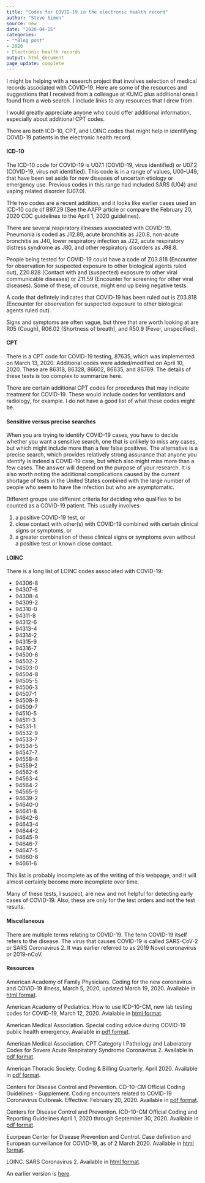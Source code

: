 ```yaml
---
title: "Codes for COVID-19 in the electronic health record"
author: "Steve Simon"
source: new
date: "2020-04-15"
categories:
- "*Blog post"
- 2020
- Electronic health records
output: html_document
page_update: complete
---
```


I might be helping with a research project that involves selection of medical records associated with COVID-19. Here are some of the resources and suggestions that I received from a colleague at KUMC plus additional ones I found from a web search. I include links to any resources that I drew from.

I would greatly appreciate anyone who could offer additional information, especially about additional CPT codes.

<!---More--->

There are both ICD-10, CPT, and LOINC codes that might help in identifying COVID-19 patients in the electronic health record.

#### ICD-10

The ICD-10 code for COVID-19 is U07.1 (COVID-19, virus identified) or U07.2 (COVID-19, virus not identified). This code is in a range of values, U00-U49, that have been set aside for  new diseases of uncertain etiology or emergency use. Previous codes in this range had included SARS (U04) and vaping related disorder (U07.0).

THe two codes are a recent addition, and it looks like earlier cases used an ICD-10 code of B97.29 (See the AAFP article or compare the February 20, 2020 CDC guidelines to the April 1, 2020 guidelines).

There are several respiratory illnesses associated with COVID-19. Pneumonia is coded as J12.89, acute bronchitis as J20.8, non-acute bronchitis as J40, lower respiratory infection as J22, acute respiratory distress syndrome as J80, and other respiratory disorders as J98.8.

People being tested for COVID-19 could have a code of Z03.818 (Encounter for observation for suspected exposure to other biological agents ruled out), Z20.828 (Contact with and (suspected) exposure to other viral communicable diseases) or Z11.59 (Encounter for screening for other viral diseases). Some of these, of course, might end up being negative tests.

A code that defintely indicates that COVID-19 has been ruled out is Z03.818 (Encounter for observation for suspected exposure to other biological agents ruled out).

Signs and symptoms are often vague, but three that are worth looking at are R05 (Cough), R06.02 (Shortness of breath), and R50.9 (Fever, unspecified).

#### CPT

There is a CPT code for COVID-19 testing, 87635, which was implemented on March 13, 2020. Additional codes were added/modified on April 10, 2020. These are 86318, 86328, 86602, 86635, and 86769. The details of these tests is too complex to summarize here.

There are certain additional CPT codes for procedures that may indicate treatment for COVID-19. These would include codes for ventilators and radiology, for example. I do not have a good list of what these codes might be. 

#### Sensitive versus precise searches

When you are trying to identify COVID-19 cases, you have to decide whether you want a sensitive search, one that is unlikely to miss any cases, but which might include more than a few false positives. The alternative is a precise search, which provides relatively strong assurance that anyone you identify is indeed a COVID-19 case, but which also might miss more than a few cases. The answer will depend on the purpose of your research. It is also worth noting the additional complications caused by the current shortage of tests in the United States combined with the large number of people who seem to have the infection but who are asymptomatic.

Different groups use different criteria for deciding who qualifies to be counted as a COVID-19 patient. This usually involves 

1. a positive COVID-19 test, or 
2. close contact with other(s) with COVID-19 combined with certain clinical signs or symptoms, or 
3. a greater combination of these clinical signs or symptoms even without a positive test or known close contact.

#### LOINC

There is a long list of LOINC codes associated with COVID-19:

+ 94306-8
+ 94307-6
+ 94308-4
+ 94309-2
+ 94310-0
+ 94311-8
+ 94312-6
+ 94313-4
+ 94314-2
+ 94315-9
+ 94316-7
+ 94500-6
+ 94502-2
+ 94503-0
+ 94504-8
+ 94505-5
+ 94506-3
+ 94507-1
+ 94508-9
+ 94509-7
+ 94510-5
+ 94511-3
+ 94531-1
+ 94532-9
+ 94533-7
+ 94534-5
+ 94547-7
+ 94558-4
+ 94559-2
+ 94562-6
+ 94563-4
+ 94564-2
+ 94565-9
+ 94639-2
+ 94640-0
+ 94641-8
+ 94642-6
+ 94643-4
+ 94644-2
+ 94645-9
+ 94646-7
+ 94647-5
+ 94660-8
+ 94661-6

This list is probably incomplete as of the writing of this webpage, and it will almost certainly become more incomplete over time.

Many of these tests, I suspect, are new and not helpful for detecting early cases of COVID-19. Also, these are only for the test orders and not the test results.

#### Miscellaneous

There are multiple terms relating to COVID-19. The term COVID-19 itself refers to the disease. The virus that causes COVID-19 is called SARS-CoV-2 or SARS Coronavirus 2. It was earlier referred to as 2019 Novel coronavirus or 2019-nCoV.

#### Resources

American Academy of Family Physicians. Coding for the new coronavirus and COVID-19 illness, March 5, 2020, updated March 19, 2020. Available in [html format](https://www.aafp.org/journals/fpm/blogs/gettingpaid/entry/coronavirus_diagnosis_coding.html).

American Academy of Pediatrics. How to use ICD-10-CM, new lab testing codes for COVID-19, March 12, 2020. Avialable in [html format](https://www.aappublications.org/news/2020/03/12/coding031220).

American Medical Association. Special coding advice during COVID-19 public health emergency. Available in [pdf format](https://www.ama-assn.org/system/files/2020-04/covid-19-coding-advice.pdf).

American Medical Association. CPT Category I Pathology and Laboratory Codes for Severe
Acute Respiratory Syndrome Coronavirus 2. Available in [pdf format](https://www.ama-assn.org/system/files/2020-04/coronavirus-long-descriptors.pdf).

American Thoracic Society. Coding & Billing Quarterly, April 2020. Available in [pdf format](https://www.thoracic.org/about/newsroom/newsletters/coding-and-billing/resources/2020/cbq-april.pdf).

Centers for Disease Control and Prevention. CD-10-CM Official Coding Guidelines - Supplement. Coding encounters related to COVID-19 Coronavirus Outbreak. Effective: February 20, 2020. Available in [pdf format](https://www.cdc.gov/nchs/data/icd/ICD-10-CM-Official-Coding-Gudance-Interim-Advice-coronavirus-feb-20-2020.pdf).

Centers for Disease Control and Prevention. ICD-10-CM Official Coding and Reporting Guidelines April 1, 2020 through September 30, 2020. Available in [pdf format](https://www.cdc.gov/nchs/data/icd/COVID-19-guidelines-final.pdf).

Euorpean Center for Disease Prevention and Control. Case definition and European surveillance for COVID-19, as of 2 March 2020. Available in [html format](https://www.ecdc.europa.eu/en/case-definition-and-european-surveillance-human-infection-novel-coronavirus-2019-ncov).

LOINC. SARS Coronavirus 2. Available in [html format](https://loinc.org/sars-coronavirus-2/).

An earlier version is [here][sim2].
 
[sim2]: http://new.pmean.com/codes-for-covid-19/
